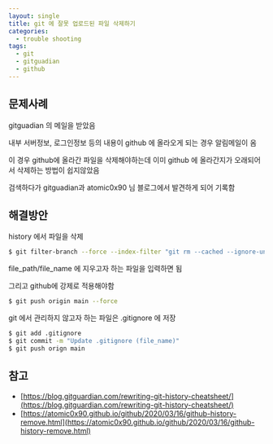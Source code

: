 ```yaml
---
layout: single
title: git 에 잘못 업로드된 파일 삭제하기
categories: 
  - trouble shooting
tags: 
  - git
  - gitguadian
  - github
---
```


## 문제사례

gitguadian 의 메일을 받았음

내부 서버정보, 로그인정보 등의 내용이 github 에 올라오게 되는 경우 알림메일이 옴

이 경우 github에 올라간 파일을 삭제해야하는데 이미 github 에 올라간지가 오래되어서 삭제하는 방법이 쉽지않았음

검색하다가 gitguadian과 atomic0x90 님 블로그에서 발견하게 되어 기록함

## 해결방안

history 에서 파일을 삭제

```bash
$ git filter-branch --force --index-filter "git rm --cached --ignore-unmatch 'file_path/file_name'" --prune-empty --tag-name-filter cat -- --all
```

file_path/file_name 에 지우고자 하는 파일을 입력하면 됨

그리고 github에 강제로 적용해야함

```bash
$ git push origin main --force
```

git 에서 관리하지 않고자 하는 파일은 .gitignore 에 저장

```bash
$ git add .gitignore
$ git commit -m "Update .gitignore (file_name)"
$ git push orign main
```



## 참고

- [https://blog.gitguardian.com/rewriting-git-history-cheatsheet/](https://blog.gitguardian.com/rewriting-git-history-cheatsheet/)
- [https://atomic0x90.github.io/github/2020/03/16/github-history-remove.html](https://atomic0x90.github.io/github/2020/03/16/github-history-remove.html)